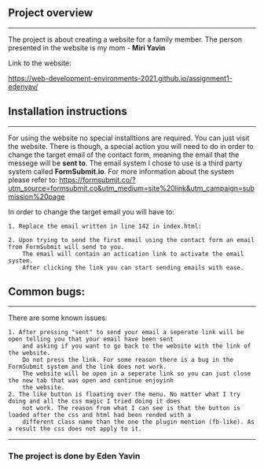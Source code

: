 ## Project overview

---

The project is about creating a website for a family member.
The person presented in the website is my mom - __Miri Yavin__

Link to the website:

https://web-development-environments-2021.github.io/assignment1-edenyav/


## Installation instructions
---

For using the website no special installtions are required.
You can just visit the website.
There is though, a special action you will need to do in order to change the target email of
the contact form, meaning the email that the messege will be **sent to**.
The email system I chose to use is a third party system called __FormSubmit.io__. For more
information about the system please refer to:
https://formsubmit.co/?utm_source=formsubmit.co&utm_medium=site%20link&utm_campaign=submission%20page

In order to change the target email you will have to:

    1. Replace the email written in line 142 in index.html:
    
    2. Upon trying to send the first email using the contact form an email from FormSubmit will send to you.
        The email will contain an actication link to activate the email system.
        After clicking the link you can start sending emails with ease.

## Common bugs:
---

There are some known issues:

    1. After pressing "sent" to send your email a seperate link will be open telling you that your email have been sent
        and asking if you want to go back to the website with the link of the website.
        Do not press the link. For some reason there is a bug in the FormSubmit system and the link does not work.
        The website will be open in a seperate link so you can just close the new tab that was open and continue enjoyinh
        the website.
    2. The like button is floating over the menu. No matter what I try doing and all the css magic I tried doing it does
        not work. The reason from what I can see is that the button is loaded after the css and html had been rended with a 
        different class name than the one the plugin mention (fb-like). As a result the css does not apply to it.
      
---
### The project is done by Eden Yavin
